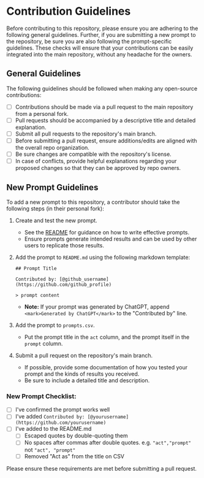 # Contribution Guidelines
Before contributing to this repository, please ensure you are adhering to the following general guidelines. Further, if you are submitting a new prompt to the repository, be sure you are also following the prompt-specific guidelines. These checks will ensure that your contributions can be easily integrated into the main repository, without any headache for the owners.

## General Guidelines
The following guidelines should be followed when making any open-source contributions:
- [ ] Contributions should be made via a pull request to the main repository from a personal fork.
- [ ] Pull requests should be accompanied by a descriptive title and detailed explanation.
- [ ] Submit all pull requests to the repository's main branch.
- [ ] Before submitting a pull request, ensure additions/edits are aligned with the overall repo organization.
- [ ] Be sure changes are compatible with the repository's license.
- [ ] In case of conflicts, provide helpful explanations regarding your proposed changes so that they can be approved by repo owners.

## New Prompt Guidelines
To add a new prompt to this repository, a contributor should take the following steps (in their personal fork):
1. Create and test the new prompt.
    - See the [README](https://github.com/airesvsg/prompts-impressionantes-chatgpt/blob/main/README.md) for guidance on how to write effective prompts.
    - Ensure prompts generate intended results and can be used by other users to replicate those results.
2. Add the prompt to `README.md` using the following markdown template:

    `## Prompt Title`

    `Contributed by: [@github_username](https://github.com/github_profile)`

    `> prompt content`

    - <b>Note:</b> If your prompt was generated by ChatGPT, append `<mark>Generated by ChatGPT</mark>` to the "Contributed by" line.
3. Add the prompt to `prompts.csv`.
    - Put the prompt title in the `act` column, and the prompt itself in the `prompt` column.
4. Submit a pull request on the repository's main branch.
    - If possible, provide some documentation of how you tested your prompt and the kinds of results you received.
    - Be sure to include a detailed title and description.

### New Prompt Checklist:
- [ ] I've confirmed the prompt works well
- [ ] I've added `Contributed by: [@yourusername](https://github.com/yourusername)`
- [ ] I've added to the README.md
  - [ ] Escaped quotes by double-quoting them
  - [ ] No spaces after commas after double quotes. e.g. `"act","prompt"` not `"act", "prompt"`
  - [ ] Removed "Act as" from the title on CSV

Please ensure these requirements are met before submitting a pull request.
